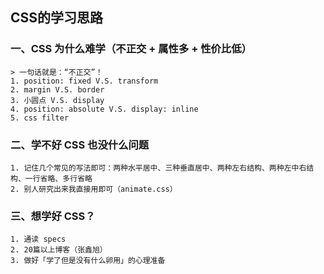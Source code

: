 ## CSS的学习思路
### 一、CSS 为什么难学（不正交 + 属性多 + 性价比低）
	> 一句话就是：“不正交”！
	1. position: fixed V.S. transform
	2. margin V.S. border
	3. 小圆点 V.S. display
	4. position: absolute V.S. display: inline
	5. css filter

### 二、学不好 CSS 也没什么问题
	1. 记住几个常见的写法即可：两种水平居中、三种垂直居中、两种左右结构、两种左中右结构、一行省略、多行省略
	2. 别人研究出来我直接用即可（animate.css）

### 三、想学好 CSS？
	1. 通读 specs
	2. 20篇以上博客（张鑫旭）
	3. 做好「学了但是没有什么卵用」的心理准备